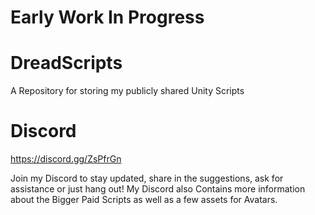 # Early Work In Progress
# DreadScripts
A Repository for storing my publicly shared Unity Scripts

# Discord
https://discord.gg/ZsPfrGn

Join my Discord to stay updated, share in the suggestions, ask for assistance or just hang out!
My Discord also Contains more information about the Bigger Paid Scripts as well as a few assets for Avatars.
